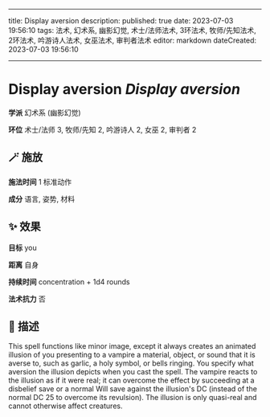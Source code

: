 
---
title: Display aversion
description: 
published: true
date: 2023-07-03 19:56:10
tags: 法术, 幻术系, 幽影幻觉, 术士/法师法术, 3环法术, 牧师/先知法术, 2环法术, 吟游诗人法术, 女巫法术, 审判者法术
editor: markdown
dateCreated: 2023-07-03 19:56:10

---

# **Display aversion** *Display aversion*

**学派** 幻术系 (幽影幻觉) 

**环位** 术士/法师 3, 牧师/先知 2, 吟游诗人 2, 女巫 2, 审判者 2

## 🪄 施放

**施法时间** 1 标准动作

**成分** 语言, 姿势, 材料

## ✨ 效果 

**目标** you 

**距离** 自身  

**持续时间** concentration + 1d4 rounds 

**法术抗力** 否

## 📖 描述

This spell functions like minor image, except it always creates an animated illusion of you presenting to a vampire a material, object, or sound that it is averse to, such as garlic, a holy symbol, or bells ringing. You specify what aversion the illusion depicts when you cast the spell. The vampire reacts to the illusion as if it were real; it can overcome the effect by succeeding at a disbelief save or a normal Will save against the illusion's DC (instead of the normal DC 25 to overcome its revulsion). The illusion is only quasi-real and cannot otherwise affect creatures.
    